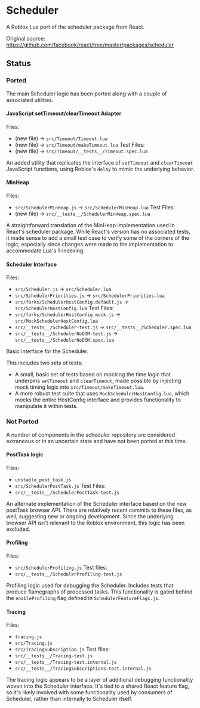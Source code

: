 # Scheduler
A Roblox Lua port of the scheduler package from React.

Original source: https://github.com/facebook/react/tree/master/packages/scheduler

## Status

### Ported
The main Scheduler logic has been ported along with a couple of associated utilities.

#### JavaScript setTimeout/clearTimeout Adapter
Files:
* (new file) -> `src/Timeout/Timeout.lua`
* (new file) -> `src/Timeout/makeTimeout.lua`
Test Files:
* (new file) -> `src/Timeout/__tests__/Timeout.spec.lua`

An added utility that replicates the interface of `setTimeout` and `clearTimeout` JavaScript functions, using Roblox's `delay` to mimic the underlying behavior.

#### MinHeap
Files:
* `src/SchedulerMinHeap.js` -> `src/SchedulerMinHeap.lua`
Test Files:
* (new file) -> `src/__tests__/SchedulerMinHeap.spec.lua`

A straightforward translation of the MinHeap implementation used in React's scheduler package. While React's version has no associated tests, it made sense to add a small test case to verify some of the corners of the logic, especially since changes were made to the implementation to accommodate Lua's 1-indexing.

#### Scheduler Interface
Files:
* `src/Scheduler.js` -> `src/Scheduler.lua`
* `src/SchedulerPriorities.js` -> `src/SchedulerPriorities.lua`
* `src/forks/SchedulerHostConfig.default.js` -> `src/SchedulerHostConfig.lua`
Test Files:
* `src/forks/SchedulerHostConfig.mock.js` -> `src/MockSchedulerHostConfig.lua`
* `src/__tests__/Scheduler-test.js` -> `src/__tests__/Scheduler.spec.lua`
* `src/__tests__/SchedulerNoDOM-test.js` -> `src/__tests__/SchedulerNoDOM.spec.lua`

Basic interface for the Scheduler.

This includes two sets of tests:
* A small, basic set of tests based on mocking the time logic that underpins `setTimeout` and `clearTimeout`, made possible by injecting mock timing logic into `src/Timeout/makeTimeout.lua`.
* A more robust test suite that uses `MockSchedulerHostConfig.lua`, which mocks the entire HostConfig interface and provides functionality to manipulate it within tests.

### Not Ported
A number of components in the scheduler repository are considered extraneous or in an uncertain state and have not been ported at this time.

#### PostTask logic
Files:
* `unstable_post_task.js`
* `src/SchedulerPostTask.js`
Test Files:
* `src/__tests__/SchedulerPostTask-test.js`

An alternate implementation of the Scheduler interface based on the new postTask browser API. There are relatively recent commits to these files, as well, suggesting new or ongoing development. Since the underlying browser API isn't relevant to the Roblox environment, this logic has been excluded.

#### Profiling
Files:
* `src/SchedulerProfiling.js`
Test files:
* `src/__tests__/SchedulerProfiling-test.js`

Profiling logic used for debugging the Scheduler. Includes tests that produce flamegraphs of processed tasks. This functionality is gated behind the `enableProfiling` flag defined in `SchedulerFeatureFlags.js`.

#### Tracing
Files:
* `tracing.js`
* `src/Tracing.js`
* `src/TracingSubscription.js`
Test files:
* `src/__tests__/Tracing-test.js`
* `src/__tests__/Tracing-test.internal.js`
* `src/__tests__/TracingSubscriptions-test.internal.js`

The tracing logic appears to be a layer of additional debugging functionality woven into the Scheduler interface. It's tied to a shared React feature flag, so it's likely involved with some functionality used by consumers of Scheduler, rather than internally to Scheduler itself.